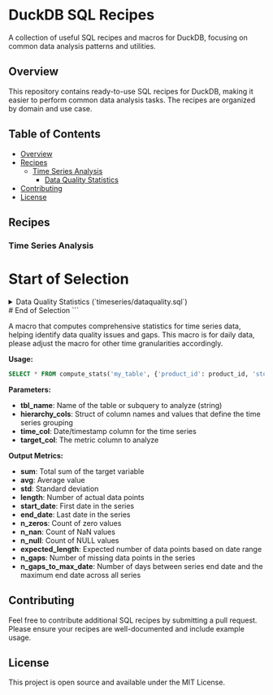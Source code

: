 # DuckDB SQL Recipes

A collection of useful SQL recipes and macros for DuckDB, focusing on common data analysis patterns and utilities.

## Overview

This repository contains ready-to-use SQL recipes for DuckDB, making it easier to perform common data analysis tasks. The recipes are organized by domain and use case.

## Table of Contents

- [Overview](#overview)
- [Recipes](#recipes)
  - [Time Series Analysis](#time-series-analysis)
    - [Data Quality Statistics](#data-quality-statistics-timeseriesdataqualitysql)
- [Contributing](#contributing)
- [License](#license)


## Recipes

### Time Series Analysis

# Start of Selection
<details>
  <summary>Data Quality Statistics (`timeseries/dataquality.sql`)</summary>
</details>
# End of Selection
```

A macro that computes comprehensive statistics for time series data, helping identify data quality issues and gaps. This macro is for daily data, please adjust the macro for other time granularities accordingly.

**Usage:**
```sql
SELECT * FROM compute_stats('my_table', {'product_id': product_id, 'store_id': store_id}, date_column, sales_value);
```

**Parameters:**
- **tbl_name**: Name of the table or subquery to analyze (string)
- **hierarchy_cols**: Struct of column names and values that define the time series grouping
- **time_col**: Date/timestamp column for the time series
- **target_col**: The metric column to analyze

**Output Metrics:**
- **sum**: Total sum of the target variable
- **avg**: Average value
- **std**: Standard deviation
- **length**: Number of actual data points
- **start_date**: First date in the series
- **end_date**: Last date in the series
- **n_zeros**: Count of zero values
- **n_nan**: Count of NaN values
- **n_null**: Count of NULL values
- **expected_length**: Expected number of data points based on date range
- **n_gaps**: Number of missing data points in the series
- **n_gaps_to_max_date**: Number of days between series end date and the maximum end date across all series

## Contributing

Feel free to contribute additional SQL recipes by submitting a pull request. Please ensure your recipes are well-documented and include example usage.

## License

This project is open source and available under the MIT License.